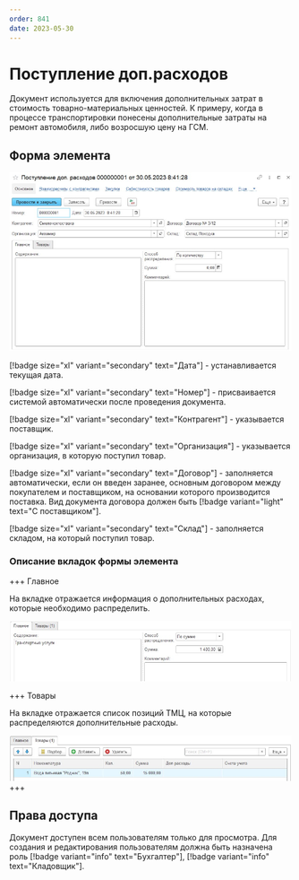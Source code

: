 ```yaml
---
order: 841
date: 2023-05-30
---
```

# Поступление доп.расходов

Документ используется для включения дополнительных затрат в стоимость товарно-материальных ценностей. К примеру, когда в процессе транспортировки понесены дополнительные затраты на ремонт автомобиля, либо возросшую цену на ГСМ.

## Форма элемента

![](/images/Поступление_доп_расходов.jpg)

[!badge size="xl" variant="secondary" text="Дата"] - устанавливается текущая дата.

[!badge size="xl" variant="secondary" text="Номер"] - присваивается системой автоматически после проведения документа.

[!badge size="xl" variant="secondary" text="Контрагент"] - указывается поставщик.

[!badge size="xl" variant="secondary" text="Организация"] - указывается организация, в которую поступил товар.

[!badge size="xl" variant="secondary" text="Договор"] - заполняется автоматически, если он введен заранее, основным договором между покупателем и поставщиком, на основании которого производится поставка. Вид документа договора должен быть [!badge variant="light" text="С поставщиком"].

[!badge size="xl" variant="secondary" text="Склад"] - заполняется складом, на который поступил товар.

### Описание вкладок формы элемента

+++ Главное

На вкладке отражается информация о дополнительных расходах, которые необходимо распределить.

![](/images/Вкладка_главное_доп_расходы.jpg)

+++ Товары

На вкладке отражается список позиций ТМЦ, на которые распределяются дополнительные расходы.

![](/images/Вкладка_товары_доп_расходы.jpg)
+++

## Права доступа

Документ доступен всем пользователям только для просмотра. Для создания и редактирования пользователям должна быть назначена роль [!badge variant="info" text="Бухгалтер"], [!badge variant="info" text="Кладовщик"].

